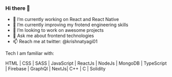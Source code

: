 ### Hi there 👋



- 🔭 I’m currently working on React and React Native
- 🌱 I’m currently improving my frotend engineering skills
- 👯 I’m looking to work on awesome projects
- 💬 Ask me about frontend technologies
- 📫 Reach me at twitter: @krishnatyagi01


Tech I am familiar with:

HTML | CSS | SASS | JavaScript | ReactJs | NodeJs | MongoDB | TypeScript | Firebase | GraphQl | NextJs| C++ | C | Solidity
